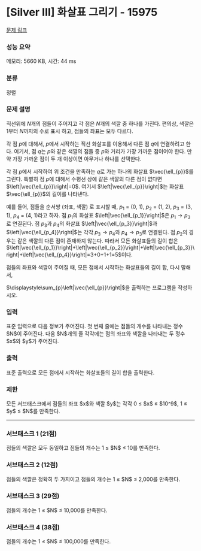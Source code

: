 # [Silver III] 화살표 그리기 - 15975 

[문제 링크](https://www.acmicpc.net/problem/15975) 

### 성능 요약

메모리: 5660 KB, 시간: 44 ms

### 분류

정렬

### 문제 설명

직선위에 
$N$개의 점들이 주어지고 각 점은 
$N$개의 색깔 중 하나를 가진다. 편의상, 색깔은 1부터 
$N$까지의 수로 표시 하고, 점들의 좌표는 모두 다르다.

각 점 
$p$에 대해서, 
$p$에서 시작하는 직선 화살표를 이용해서 다른 점 
$q$에 연결하려고 한다. 여기서, 점 
$q$는 
$p$와 같은 색깔의 점들 중 
$p$와 거리가 가장 가까운 점이어야 한다. 만약 가장 가까운 점이 두 개 이상이면 아무거나 하나를 선택한다.

각 점 
$p$에서 시작하여 위 조건을 만족하는 
$q$로 가는 하나의 화살표 
$\vec{\ell_{p}}$를 그린다. 특별히 점 
$p$에 대해서 수평선 상에 같은 색깔의 다른 점이 없다면 
$\left|\vec{\ell_{p}}\right|=0$. 여기서 
$\left|\vec{\ell_{p}}\right|$는 화살표 
$\vec{\ell_{p}}$의 길이를 나타낸다.

예를 들어, 점들을 순서쌍 (좌표, 색깔) 로 표시할 때, 
$p_1$ = (0, 1), 
$p_2$ = (1, 2), 
$p_3$ = (3, 1), 
$p_4$ = (4, 1)라고 하자. 점 
$p_1$의 화살표 
$\left|\vec{\ell_{p_1}}\right|$은 
$p_1\rightarrow p_3$ 로 연결된다. 점 
$p_3$과 
$p_4$의 화살표 
$\left|\vec{\ell_{p_3}}\right|$과 
$\left|\vec{\ell_{p_4}}\right|$는 각각 
$p_3\rightarrow p_4$와 
$p_4\rightarrow p_3$로 연결된다. 점 
$p_2$의 경우는 같은 색깔의 다른 점이 존재하지 않는다. 따라서 모든 화살표들의 길이 합은 
$\left|\vec{\ell_{p_1}}\right|+\left|\vec{\ell_{p_2}}\right|+\left|\vec{\ell_{p_3}}\right|+\left|\vec{\ell_{p_4}}\right|=3+0+1+1=5$이다.

점들의 좌표와 색깔이 주어질 때, 모든 점에서 시작하는 화살표들의 길이 합, 다시 말해서,  
 
$\displaystyle\sum_{p}\left|\vec{\ell_{p}}\right|$을 출력하는 프로그램을 작성하시오.

### 입력 

 <p>표준 입력으로 다음 정보가 주어진다. 첫 번째 줄에는 점들의 개수를 나타내는 정수 
$N$이 주어진다. 다음 
$N$개의 줄 각각에는 점의 좌표와 색깔을 나타내는 두 정수 
$x$와 
$y$가 주어진다.</p>

### 출력 

 <p>표준 출력으로 모든 점에서 시작하는 화살표들의 길이 합을 출력한다.</p>

### 제한

 <p>모든 서브태스크에서 점들의 좌표 
$x$와 색깔 
$y$는 각각 0 ≤ 
$x$ ≤ $10^9$, 1 ≤ 
$y$ ≤ 
$N$를 만족한다.</p>

----

### 서브태스크 1 (21점)

 <p>점들의 색깔은 모두 동일하고 점들의 개수는 1 ≤ 
$N$ ≤ 10를 만족한다.</p>

### 서브태스크 2 (12점)

 <p>점들의 색깔은 정확히 두 가지이고 점들의 개수는 1 ≤ 
$N$ ≤ 2,000를 만족한다.</p>

### 서브태스크 3 (29점)

 <p>점들의 개수는 1 ≤ 
$N$ ≤ 10,000를 만족한다.</p>

### 서브태스크 4 (38점)

 <p>점들의 개수는 1 ≤ 
$N$ ≤ 100,000를 만족한다.</p>
